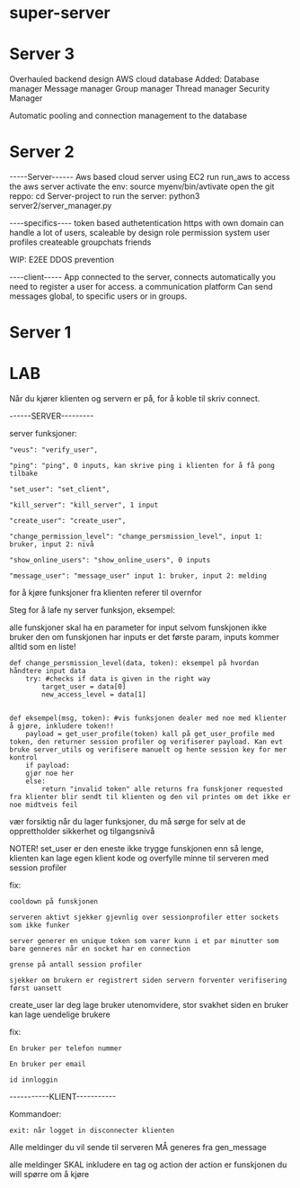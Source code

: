 # super-server
# Server 3
Overhauled backend design
AWS cloud database
Added: 
    Database manager
    Message manager
    Group manager
    Thread manager
    Security Manager

Automatic pooling and connection management to the database

# Server 2
-----Server------
Aws based cloud server using EC2
run run_aws to access the aws server
activate the env: source myenv/bin/avtivate
open the git reppo: cd Server-project
to run the server: python3 server2/server_manager.py

----specifics----
token based authetentication
https with own domain
can handle a lot of users, scaleable by design
role permission system
user profiles
createable groupchats
friends


WIP:
    E2EE
    DDOS prevention

----client-----
App connected to the server, connects automatically you need to register a user for access.
a communication platform
Can send messages global, to specific users or in groups.






# Server 1
# LAB
Når du kjører klienten og servern er på, for å koble til skriv connect.

------SERVER---------

server funksjoner:

    "veus": "verify_user",

    "ping": "ping", 0 inputs, kan skrive ping i klienten for å få pong tilbake

    "set_user": "set_client",

    "kill_server": "kill_server", 1 input

    "create_user": "create_user",

    "change_permission_level": "change_persmission_level", input 1: bruker, input 2: nivå

    "show_online_users": "show_online_users", 0 inputs
    
    "message_user": "message_user" input 1: bruker, input 2: melding


for å kjøre funksjoner fra klienten referer til overnfor

Steg for å lafe ny server funksjon, eksempel:

alle funskjoner skal ha en parameter for input selvom funskjonen ikke bruker den
om funskjonen har inputs er det første param, inputs kommer alltid som en liste!


    def change_persmission_level(data, token): eksempel på hvordan håndtere input data
        try: #checks if data is given in the right way
            target_user = data[0]
            new_access_level = data[1]


    def eksempel(msg, token): #vis funksjonen dealer med noe med klienter å gjøre, inkludere token!!
        payload = get_user_profile(token) kall på get_user_profile med token, den returner session profiler og verifiserer payload. Kan evt bruke server_utils og verifisere manuelt og hente session key for mer kontrol
        if payload:
        gjør noe her
        else:
            return "invalid token" alle returns fra funskjoner requested fra klienter blir sendt til klienten og den vil printes om det ikke er noe midtveis feil


vær forsiktig når du lager funksjoner, du må sørge for selv at de opprettholder sikkerhet og tilgangsnivå


NOTER! set_user er den eneste ikke trygge funskjonen enn så lenge, klienten kan lage egen klient kode og overfylle minne til serveren 
med session profiler

fix: 

    cooldown på funskjonen

    serveren aktivt sjekker gjevnlig over sessionprofiler etter sockets som ikke funker

    server generer en unique token som varer kunn i et par minutter som bare genneres når en socket har en connection

    grense på antall session profiler

    sjekker om brukern er registrert siden servern forventer verifisering først uansett

create_user lar deg lage bruker utenomvidere, stor svakhet siden en bruker kan lage uendelige brukere

fix:

    En bruker per telefon nummer

    En bruker per email

    id innloggin



-----------KLIENT-----------

Kommandoer:

    exit: når logget in disconnecter klienten


Alle meldinger du vil sende til serveren MÅ generes fra gen_message

alle meldinger SKAL inkludere en tag og action der action er funskjonen du will spørre om å kjøre
